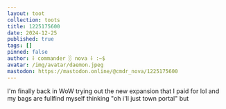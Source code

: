 ```yaml
---
layout: toot
collection: toots
title: 1225175600
date: 2024-12-25
published: true
tags: []
pinned: false
author: ⸸ commander ░ nova ⸸ :~$
avatar: /img/avatar/daemon.jpeg
mastodon: https://mastodon.online/@cmdr_nova/1225175600
---
```


I'm finally back in WoW trying out the new expansion that I paid for lol and my bags are fullfind myself thinking "oh i'll just town portal" but
